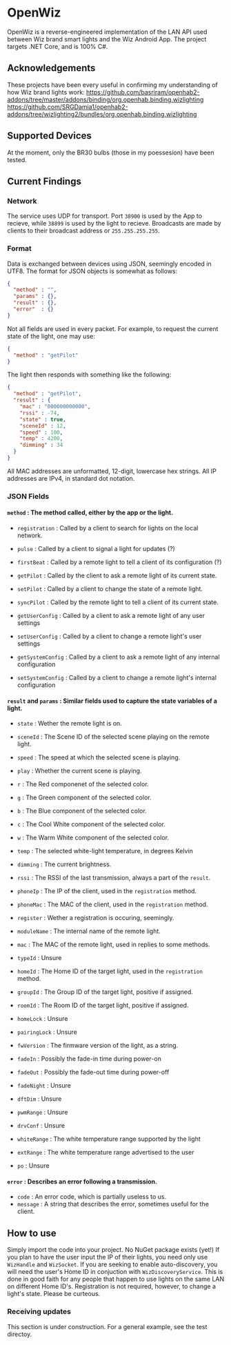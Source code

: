 # OpenWiz
OpenWiz is a reverse-engineered implementation of the LAN API used between Wiz brand smart lights and the Wiz Android App. The project targets .NET Core, and is 100% C#.
## Acknowledgements
These projects have been every useful in confirming my understanding of how Wiz brand lights work:
https://github.com/basriram/openhab2-addons/tree/master/addons/binding/org.openhab.binding.wizlighting
https://github.com/SRGDamia1/openhab2-addons/tree/wizlighting2/bundles/org.openhab.binding.wizlighting
## Supported Devices
At the moment, only the BR30 bulbs (those in my poessesion) have been tested.
## Current Findings
### Network
The service uses UDP for transport. Port `38900` is used by the App to recieve, while `38899` is used by the light to recieve.
Broadcasts are made by clients to their broadcast address or `255.255.255.255`.
### Format
Data is exchanged between devices using JSON, seemingly encoded in UTF8.
The format for JSON objects is somewhat as follows:
```JSON
{
  "method" : "",
  "params" : {},
  "result" : {},
  "error"  : {}
}
```
Not all fields are used in every packet. For example, to request the current state of the light, one may use:
```JSON
{
  "method" : "getPilot"
}
```
The light then responds with something like the following:
```JSON
{
  "method" : "getPilot",
  "result" : {
    "mac" : "000000000000",
    "rssi" : -74,
    "state" : true,
    "sceneId" : 12,
    "speed" : 100,
    "temp" : 4200,
    "dimming" : 34
  }
}
```
All MAC addresses are unformatted, 12-digit, lowercase hex strings. All IP addresses are IPv4, in standard dot notation.
### JSON Fields
#### `method` : The method called, either by the app or the light.
* `registration` : Called by a client to search for lights on the local network.
* `pulse` : Called by a client to signal a light for updates (?)
* `firstBeat` : Called by a remote light to tell a client of its configuration (?)

* `getPilot` : Called by the client to ask a remote light of its current state.
* `setPilot` : Called by a client to change the state of a remote light.
* `syncPilot` : Called by the remote light to tell a client of its current state.

*  `getUserConfig` : Called by a client to ask a remote light of any user settings
*  `setUserConfig` : Called by a client to change a remote light's user settings
*  `getSystemConfig` : Called by a client to ask a remote light of any internal configuration
*  `setSystemConfig` : Called by a client to change a remote light's internal configuration
#### `result` and `params` : Similar fields used to capture the state variables of a light.
* `state` : Wether the remote light is on.
* `sceneId` : The Scene ID of the selected scene playing on the remote light.
* `speed` : The speed at which the selected scene is playing.
* `play` : Whether the current scene is playing.
* `r` : The Red componenet of the selected color.
* `g` : The Green component of the selected color.
* `b` : The Blue component of the selected color.
* `c` : The Cool White component of the selected color.
* `w` : The Warm White component of the selected color.
* `temp` : The selected white-light temperature, in degrees Kelvin
* `dimming` : The current brightness.
* `rssi` : The RSSI of the last transmission, always a part of the `result`.

* `phoneIp` : The IP of the client, used in the `registration` method.
* `phoneMac` : The MAC of the client, used in the `registration` method.
* `register` : Wether a registration is occuring, seemingly.

* `moduleName` : The internal name of the remote light.
* `mac` : The MAC of the remote light, used in replies to some methods.
* `typeId` : Unsure
* `homeId` : The Home ID of the target light, used in the `registration` method.
* `groupId` : The Group ID of the target light, positive if assigned.
* `roomId` : The Room ID of the target light, positive if assigned.
* `homeLock` : Unsure
* `pairingLock` : Unsure
* `fwVersion` : The firmware version of the light, as a string.
* `fadeIn` : Possibly the fade-in time during power-on
* `fadeOut` : Possibly the fade-out time during power-off
* `fadeNight` : Unsure
* `dftDim` : Unsure
* `pwmRange` : Unsure
* `drvConf` : Unsure
* `whiteRange` : The white temperature range supported by the light
* `extRange` : The white temperature range advertised to the user
* `po` : Unsure
#### `error` : Describes an error following a transmission.
* `code` : An error code, which is partially useless to us.
* `message` : A string that describes the error, sometimes useful for the client.
## How to use
Simply import the code into your project. No NuGet package exists (yet!)
If you plan to have the user input the IP of their lights, you need only use `WizHandle` and `WizSocket`. If you are seeking to enable auto-discovery, you will need the user's Home ID in conjuction with `WizDiscoveryService`. This is done in good faith for any people that happen to use lights on the same LAN on different Home ID's. Registration is not required, however, to change a light's state. Please be curteous.
### Receiving updates
This section is under construction. For a general example, see the test directoy.

